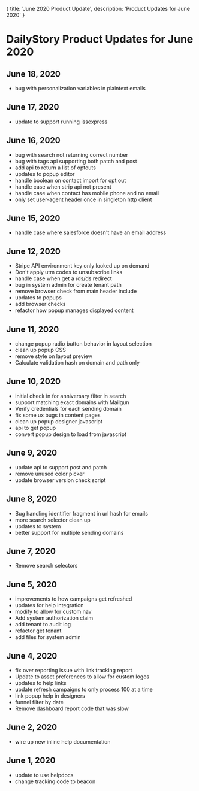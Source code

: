 {
	title: 'June 2020 Product Update',
	description: 'Product Updates for June 2020'
}
# DailyStory Product Updates for June 2020
## June 18, 2020
* bug with personalization variables in plaintext emails

## June 17, 2020
* update to support running issexpress

## June 16, 2020
* bug with search not returning correct number 
* bug with tags api supporting both patch and post
* add api to return a list of optouts
* updates to popup editor
* handle boolean on contact import for opt out
* handle case when strip api not present
* handle case when contact has mobile phone and no email
* only set user-agent header once in singleton http client

## June 15, 2020
* handle case where salesforce doesn't have an email address

## June 12, 2020
* Stripe API environment key only looked up on demand
* Don't apply utm codes to unsubscribe links
* handle case when get a /ds/ds redirect
* bug in system admin for create tenant path
* remove browser check from main header include
* updates to popups
* add browser checks
* refactor how popup manages displayed content

## June 11, 2020
* change popup radio button behavior in layout selection
* clean up popup CSS
* remove style on layout preview
* Calculate validation hash on domain and path only

## June 10, 2020
* initial check in for anniversary filter in search
* support matching exact domains with Mailgun
* Verify credentials for each sending domain
* fix some ux bugs in content pages
* clean up popup designer javascript
* api to get popup
* convert popup design to load from javascript

## June 9, 2020
* update api to support post and patch
* remove unused color picker
* update browser version check script

## June 8, 2020
* Bug handling identifier fragment in url hash for emails
* more search selector clean up
* updates to system
* better support for multiple sending domains

## June 7, 2020
* Remove search selectors

## June 5, 2020
* improvements to how campaigns get refreshed
* updates for help integration
* modify to allow for custom nav
* Add system authorization claim
* add tenant to audit log
* refactor get tenant
* add files for system admin

## June 4, 2020
* fix over reporting issue with link tracking report
* Update to asset preferences to allow for custom logos
* updates to help links
* update refresh campaigns to only process 100 at a time
* link popup help in designers
* funnel filter by date
* Remove dashboard report code that was slow

## June 2, 2020
* wire up new inline help documentation

## June 1, 2020
* update to use helpdocs
* change tracking code to beacon
